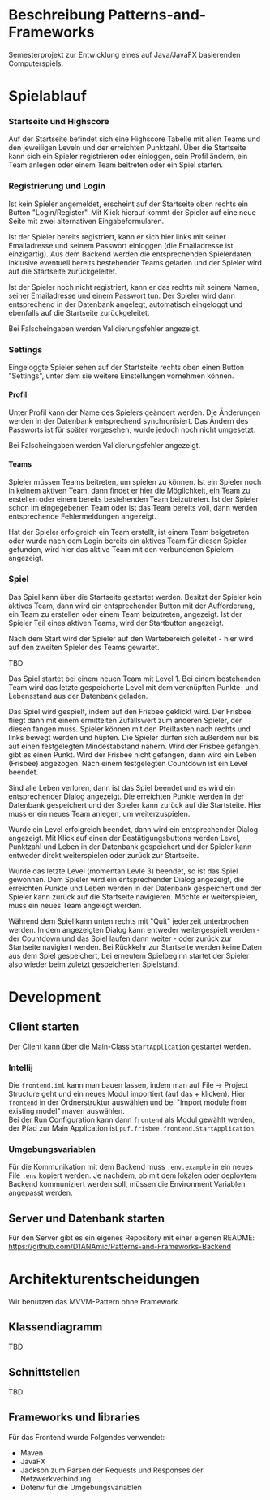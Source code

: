 # Beschreibung Patterns-and-Frameworks
Semesterprojekt zur Entwicklung eines auf Java/JavaFX basierenden Computerspiels.

# Spielablauf

### Startseite und Highscore
Auf der Startseite befindet sich eine Highscore Tabelle mit allen Teams und den jeweiligen Leveln und der 
erreichten Punktzahl.
Über die Startseite kann sich ein Spieler registrieren oder einloggen, sein Profil ändern, ein Team anlegen 
oder einem Team beitreten oder ein Spiel starten.

### Registrierung und Login
Ist kein Spieler angemeldet, erscheint auf der Startseite oben rechts ein Button "Login/Register". 
Mit Klick hierauf kommt der Spieler auf eine neue Seite mit zwei alternativen Eingabeformularen. 

Ist der Spieler bereits registriert, kann er sich hier links mit seiner Emailadresse und seinem Passwort einloggen 
(die Emailadresse ist einzigartig). Aus dem Backend werden die entsprechenden Spielerdaten inklusive 
eventuell bereits bestehender Teams geladen und der Spieler wird auf die Startseite zurückgeleitet.

Ist der Spieler noch nicht registriert, kann er das rechts mit seinem Namen, seiner Emailadresse und einem Passwort
tun. Der Spieler wird dann entsprechend in der Datenbank angelegt, automatisch eingeloggt und ebenfalls auf die
Startseite zurückgeleitet.

Bei Falscheingaben werden Validierungsfehler angezeigt.

### Settings
Eingeloggte Spieler sehen auf der Startsteite rechts oben einen Button "Settings", unter dem sie weitere
Einstellungen vornehmen können.

#### Profil
Unter Profil kann der Name des Spielers geändert werden. Die Änderungen werden in der Datenbank entsprechend
synchronisiert. Das Ändern des Passworts ist für später vorgesehen, wurde jedoch noch nicht umgesetzt.

Bei Falscheingaben werden Validierungsfehler angezeigt.

#### Teams
Spieler müssen Teams beitreten, um spielen zu können. Ist ein Spieler noch in keinem aktiven Team, dann findet
er hier die Möglichkeit, ein Team zu erstellen oder einem bereits bestehenden Team beizutreten. Ist der Spieler 
schon im eingegebenen Team oder ist das Team bereits voll, dann werden entsprechende Fehlermeldungen angezeigt.

Hat der Spieler erfolgreich ein Team erstellt, ist einem Team beigetreten oder wurde nach dem Login bereits ein
aktives Team für diesen Spieler gefunden, wird hier das aktive Team mit den verbundenen Spielern angezeigt.

### Spiel
Das Spiel kann über die Startseite gestartet werden. Besitzt der Spieler kein aktives Team, dann wird ein
entsprechender Button mit der Aufforderung, ein Team zu erstellen oder einem Team beizutreten, angezeigt.
Ist der Spieler Teil eines aktiven Teams, wird der Startbutton angezeigt.

Nach dem Start wird der Spieler auf den Wartebereich geleitet - hier wird auf den zweiten Spieler des Teams gewartet.

TBD

Das Spiel startet bei einem neuen Team mit Level 1. Bei einem bestehenden Team wird das letzte gespeicherte Level mit 
dem verknüpften Punkte- und Lebensstand aus der Datenbank geladen. 

Das Spiel wird gespielt, indem auf den Frisbee geklickt wird. Der Frisbee fliegt dann mit einem ermittelten Zufallswert
zum anderen Spieler, der diesen fangen muss. Spieler können mit den Pfeiltasten nach rechts und links bewegt werden und 
hüpfen. Die Spieler dürfen sich außerdem nur bis auf einen festgelegten Mindestabstand nähern.
Wird der Frisbee gefangen, gibt es einen Punkt. Wird der Frisbee nicht gefangen, dann wird ein Leben (Frisbee) abgezogen.
Nach einem festgelegten Countdown ist ein Level beendet.

Sind alle Leben verloren, dann ist das Spiel beendet und es wird ein entsprechender Dialog angezeigt. 
Die erreichten Punkte werden in der Datenbank gespeichert und der Spieler kann zurück auf die Startsteite. Hier muss er
ein neues Team anlegen, um weiterzuspielen.

Wurde ein Level erfolgreich beendet, dann wird ein entsprechender Dialog angezeigt. Mit Klick auf einen der Bestätigungsbuttons
werden Level, Punktzahl und Leben in der Datenbank gespeichert und der Spieler kann entweder direkt weiterspielen oder zurück
zur Startseite.

Wurde das letzte Level (momentan Levle 3) beendet, so ist das Spiel gewonnen. Dem Spieler wird ein entsprechender Dialog
angezeigt, die erreichten Punkte und Leben werden in der Datenbank gespeichert und der Spieler kann zurück auf die 
Startseite navigieren. Möchte er weiterspielen, muss ein neues Team angelegt werden.  

Während dem Spiel kann unten rechts mit "Quit" jederzeit unterbrochen werden. In dem angezeigten Dialog kann entweder
weitergespielt werden - der Countdown und das Spiel laufen dann weiter - oder zurück zur Startseite navigiert werden.
Bei Rückkehr zur Startseite werden keine Daten aus dem Spiel gespeichert, bei erneutem Spielbeginn startet der Spieler
also wieder beim zuletzt gespeicherten Spielstand.

# Development
## Client starten
Der Client kann über die Main-Class `StartApplication` gestartet werden.

### Intellij
Die `frontend.iml` kann man bauen lassen, indem man auf File -> Project Structure geht und 
ein neues Modul importiert (auf das + klicken). Hier `frontend` in der Ordnerstruktur auswählen
und bei "Import module from existing model" maven auswählen.  
Bei der Run Configuration kann dann `frontend` als Modul gewählt werden, der Pfad zur Main Application
ist `puf.frisbee.frontend.StartApplication`.

### Umgebungsvariablen
Für die Kommunikation mit dem Backend muss `.env.example` in ein neues File `.env` kopiert werden. 
Je nachdem, ob mit dem lokalen oder deploytem Backend kommuniziert werden soll, müssen die Environment Variablen angepasst werden.

## Server und Datenbank starten
Für den Server gibt es ein eigenes Repository mit einer eigenen README:
https://github.com/D1ANAmic/Patterns-and-Frameworks-Backend


# Architekturentscheidungen
Wir benutzen das MVVM-Pattern ohne Framework.

## Klassendiagramm
TBD

## Schnittstellen
TBD

## Frameworks und libraries
Für das Frontend wurde Folgendes verwendet:

* Maven
* JavaFX
* Jackson zum Parsen der Requests und Responses der Netzwerkverbindung
* Dotenv für die Umgebungsvariablen
